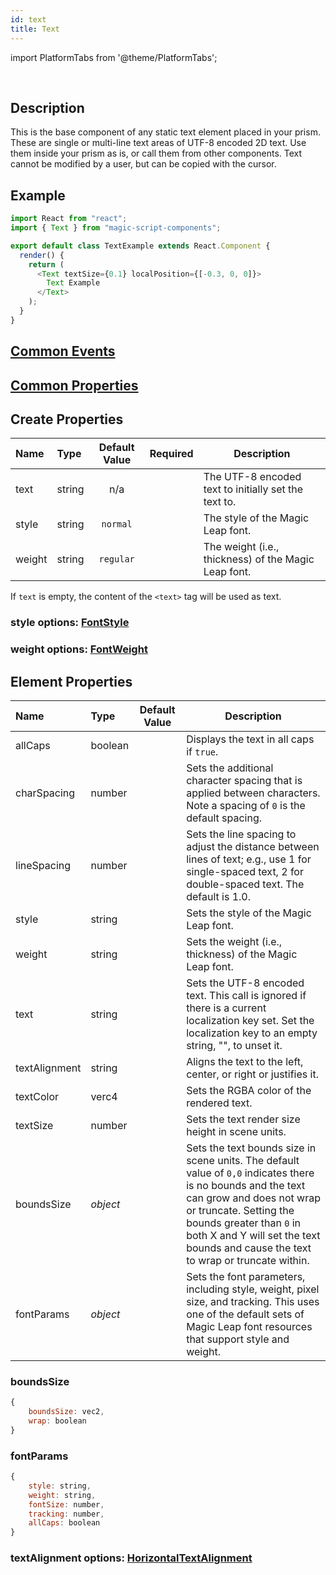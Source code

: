 ```yaml
---
id: text
title: Text
---
```


import PlatformTabs from '@theme/PlatformTabs';

<PlatformTabs component='text' />​

## Description

This is the base component of any static text element placed in your prism. These are single or multi-line text areas of UTF-8 encoded 2D text. Use them inside your prism as is, or call them from other components. Text cannot be modified by a user, but can be copied with the cursor.

## Example

```javascript
import React from "react";
import { Text } from "magic-script-components";

export default class TextExample extends React.Component {
  render() {
    return (
      <Text textSize={0.1} localPosition={[-0.3, 0, 0]}>
        Text Example
      </Text>
    );
  }
}
```

## [Common Events](../events/CommonEvents.md)

## [Common Properties](../types/Properties.md)

## Create Properties

| Name   | Type   | Default Value | Required | Description                                          |
| :----- | :----- | :-----------: | :------: | ---------------------------------------------------- |
| text   | string |      n/a      |          | The UTF-8 encoded text to initially set the text to. |
| style  | string |   `normal`    |          | The style of the Magic Leap font.                    |
| weight | string |   `regular`   |          | The weight (i.e., thickness) of the Magic Leap font. |

If `text` is empty, the content of the `<text>` tag will be used as text.

### style options: [FontStyle](../types/FontStyle.md)

### weight options: [FontWeight](../types/FontWeight.md)

## Element Properties

| Name          | Type     | Default Value | Description                                                                                                                                                                                                                                                                        |
| :------------ | :------- | :-----------: | ---------------------------------------------------------------------------------------------------------------------------------------------------------------------------------------------------------------------------------------------------------------------------------- |
| allCaps       | boolean  |               | Displays the text in all caps if `true`.                                                                                                                                                                                                                                           |
| charSpacing   | number   |               | Sets the additional character spacing that is applied between characters. Note a spacing of `0` is the default spacing.                                                                                                                                                            |
| lineSpacing   | number   |               | Sets the line spacing to adjust the distance between lines of text; e.g., use 1 for single-spaced text, 2 for double-spaced text. The default is 1.0.                                                                                                                              |
| style         | string   |               | Sets the style of the Magic Leap font.                                                                                                                                                                                                                                             |
| weight        | string   |               | Sets the weight (i.e., thickness) of the Magic Leap font.                                                                                                                                                                                                                          |
| text          | string   |               | Sets the UTF-8 encoded text. This call is ignored if there is a current localization key set. Set the localization key to an empty string, "", to unset it.                                                                                                                        |
| textAlignment | string   |               | Aligns the text to the left, center, or right or justifies it.                                                                                                                                                                                                                     |
| textColor     | verc4    |               | Sets the RGBA color of the rendered text.                                                                                                                                                                                                                                          |
| textSize      | number   |               | Sets the text render size height in scene units.                                                                                                                                                                                                                                   |
| boundsSize    | _object_ |               | Sets the text bounds size in scene units. The default value of `0,0` indicates there is no bounds and the text can grow and does not wrap or truncate. Setting the bounds greater than `0` in both X and Y will set the text bounds and cause the text to wrap or truncate within. |
| fontParams    | _object_ |               | Sets the font parameters, including style, weight, pixel size, and tracking. This uses one of the default sets of Magic Leap font resources that support style and weight.                                                                                                         |

### boundsSize

```javascript
{
    boundsSize: vec2,
    wrap: boolean
}
```

### fontParams

```javascript
{
    style: string,
    weight: string,
    fontSize: number,
    tracking: number,
    allCaps: boolean
}
```

### textAlignment options: [HorizontalTextAlignment](../types/HorizontalTextAlignment.md)
